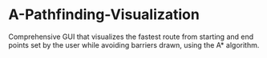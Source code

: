# A-Pathfinding-Visualization
Comprehensive GUI that visualizes the fastest route from starting and end points set by the user while avoiding barriers drawn, using the A* algorithm.
